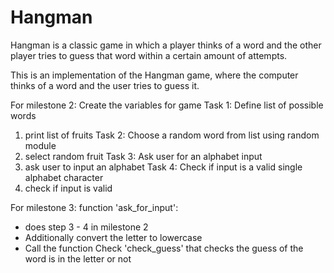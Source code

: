 # Hangman
Hangman is a classic game in which a player thinks of a word and the other player tries to guess that word within a certain amount of attempts.

This is an implementation of the Hangman game, where the computer thinks of a word and the user tries to guess it. 

For milestone 2: Create the variables for game
Task 1: Define list of possible words
1. print list of fruits
Task 2: Choose a random word from list using random module
2. select random fruit
Task 3: Ask user for an alphabet input
3. ask user to input an alphabet
Task 4: Check if input is a valid single alphabet character
4. check if input is valid

For milestone 3:
function 'ask_for_input':
- does step 3 - 4 in milestone 2
- Additionally convert the letter to lowercase
- Call the function Check 'check_guess' that checks the guess of the word is in the letter or not